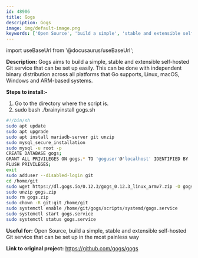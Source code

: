```yaml
---
id: 48906
title: Gogs
description: Gogs
image: img/default-image.png
keywords: ['Open Source', 'build a simple', 'stable and extensible self-hosted Git service that can be set up in the most painless way']
---
```



import useBaseUrl from '@docusaurus/useBaseUrl';


**Description:** Gogs aims to build a simple, stable and extensible self-hosted Git service that can be set up easily. This can be done with independent binary distribution across all platforms that Go supports, Linux, macOS, Windows and ARM-based systems.

**Steps to install:-**

1. Go to the directory where the script is.
2. sudo bash ./brainyinstall gogs.sh
```bash
#!/bin/sh
sudo apt update
sudo apt upgrade
sudo apt install mariadb-server git unzip
sudo mysql_secure_installation
sudo mysql -u root -p
CREATE DATABASE gogs;
GRANT ALL PRIVILEGES ON gogs.* TO 'goguser'@'localhost' IDENTIFIED BY 'pimylifeup';
FLUSH PRIVILEGES;
exit
sudo adduser --disabled-login git
cd /home/git
sudo wget https://dl.gogs.io/0.12.3/gogs_0.12.3_linux_armv7.zip -O gogs.zip
sudo unzip gogs.zip
sudo rm gogs.zip
sudo chown -R git:git /home/git
sudo systemctl enable /home/git/gogs/scripts/systemd/gogs.service
sudo systemctl start gogs.service
sudo systemctl status gogs.service
```
**Useful for:** Open Source, build a simple, stable and extensible self-hosted Git service that can be set up in the most painless way

**Link to original project:** https://github.com/gogs/gogs